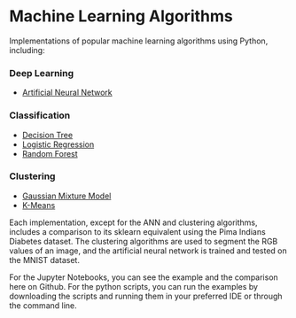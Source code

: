 # Machine Learning Algorithms
Implementations of popular machine learning algorithms using Python, including:
### Deep Learning
- [Artificial Neural Network](https://github.com/ryan-k-miller/Machine-Learning-Algorithms/blob/master/Neural%20Network/NeuralNetwork.py)  

### Classification
- [Decision Tree](https://github.com/ryan-k-miller/Machine-Learning-Algorithms/blob/master/Decision_Tree.ipynb)  
- [Logistic Regression](https://github.com/ryan-k-miller/Machine-Learning-Algorithms/blob/master/LogisticRegression.py)  
- [Random Forest](https://github.com/ryan-k-miller/Machine-Learning-Algorithms/blob/master/Random_Forest_Classifier)  

### Clustering
- [Gaussian Mixture Model](https://github.com/ryan-k-miller/Machine-Learning-Algorithms/blob/master/Gaussian_Mixture_Model.ipynb)  
- [K-Means](https://github.com/ryan-k-miller/Machine-Learning-Algorithms/blob/master/K_Means.ipynb)  
  
Each implementation, except for the ANN and clustering algorithms, includes a comparison to its sklearn equivalent using the Pima Indians Diabetes dataset. The clustering algorithms are used to segment the RGB values of an image, and the artificial neural network is trained and tested on the MNIST dataset.

For the Jupyter Notebooks, you can see the example and the comparison here on Github. For the python scripts, you can run the examples by downloading the scripts and running them in your preferred IDE or through the command line.
